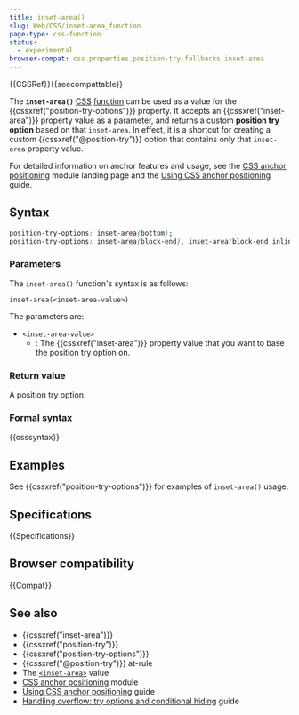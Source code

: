```yaml
---
title: inset-area()
slug: Web/CSS/inset-area_function
page-type: css-function
status:
  - experimental
browser-compat: css.properties.position-try-fallbacks.inset-area
---
```


{{CSSRef}}{{seecompattable}}

The **`inset-area()`** [CSS](/en-US/docs/Web/CSS) [function](/en-US/docs/Web/CSS/CSS_Functions) can be used as a value for the {{cssxref("position-try-options")}} property. It accepts an {{cssxref("inset-area")}} property value as a parameter, and returns a custom **position try option** based on that `inset-area`. In effect, it is a shortcut for creating a custom {{cssxref("@position-try")}} option that contains only that `inset-area` property value.

For detailed information on anchor features and usage, see the [CSS anchor positioning](/en-US/docs/Web/CSS/CSS_anchor_positioning) module landing page and the [Using CSS anchor positioning](/en-US/docs/Web/CSS/CSS_anchor_positioning/Using) guide.

## Syntax

```css
position-try-options: inset-area(bottom);
position-try-options: inset-area(block-end), inset-area(block-end inline-end);
```

### Parameters

The `inset-area()` function's syntax is as follows:

```text
inset-area(<inset-area-value>)
```

The parameters are:

- `<inset-area-value>`
  - : The {{cssxref("inset-area")}} property value that you want to base the position try option on.

### Return value

A position try option.

### Formal syntax

{{csssyntax}}

## Examples

See {{cssxref("position-try-options")}} for examples of `inset-area()` usage.

## Specifications

{{Specifications}}

## Browser compatibility

{{Compat}}

## See also

- {{cssxref("inset-area")}}
- {{cssxref("position-try")}}
- {{cssxref("position-try-options")}}
- {{cssxref("@position-try")}} at-rule
- The [`<inset-area>`](/en-US/docs/Web/CSS/inset-area_value) value
- [CSS anchor positioning](/en-US/docs/Web/CSS/CSS_anchor_positioning) module
- [Using CSS anchor positioning](/en-US/docs/Web/CSS/CSS_anchor_positioning/Using) guide
- [Handling overflow: try options and conditional hiding](/en-US/docs/Web/CSS/CSS_anchor_positioning/Try_options_hiding) guide
